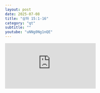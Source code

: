 ```yaml
---
layout: post
date: 2025-07-08
title: "삼하 15:1-16"
category: "qt"
subtitle: ""
youtube: "uNNg0Ng1nQE"
---
```


<div class="youtube margin-large">
    <iframe src="https://www.youtube.com/embed/uNNg0Ng1nQE" title="YouTube video player" frameborder="0" allow="accelerometer; autoplay; clipboard-write; encrypted-media; gyroscope; picture-in-picture; web-share" allowfullscreen></iframe>
</div>

